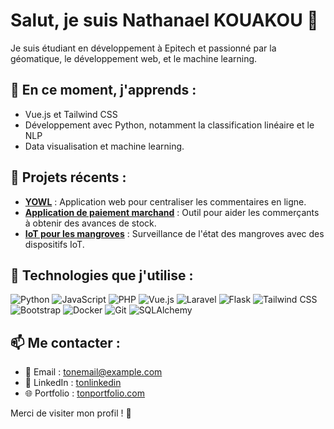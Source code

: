 # Salut, je suis Nathanael KOUAKOU 👋

Je suis étudiant en développement à Epitech et passionné par la géomatique, le développement web, et le machine learning.

## 🌱 En ce moment, j'apprends :
- Vue.js et Tailwind CSS
- Développement avec Python, notamment la classification linéaire et le NLP
- Data visualisation et machine learning.

## 🚀 Projets récents :
- **[YOWL](https://github.com/tonrepo/yowl)** : Application web pour centraliser les commentaires en ligne.
- **[Application de paiement marchand](https://github.com/tonrepo/application-paiement)** : Outil pour aider les commerçants à obtenir des avances de stock.
- **[IoT pour les mangroves](https://github.com/tonrepo/iot-mangroves)** : Surveillance de l'état des mangroves avec des dispositifs IoT.

## 🔧 Technologies que j'utilise :

![Python](https://img.shields.io/badge/Python-3776AB?style=for-the-badge&logo=python&logoColor=white)
![JavaScript](https://img.shields.io/badge/JavaScript-F7DF1C?style=for-the-badge&logo=javascript&logoColor=black)
![PHP](https://img.shields.io/badge/PHP-777BB4?style=for-the-badge&logo=php&logoColor=white)
![Vue.js](https://img.shields.io/badge/Vue.js-4FC08D?style=for-the-badge&logo=vue.js&logoColor=white)
![Laravel](https://img.shields.io/badge/Laravel-EF3C2F?style=for-the-badge&logo=laravel&logoColor=white)
![Flask](https://img.shields.io/badge/Flask-000000?style=for-the-badge&logo=flask&logoColor=white)
![Tailwind CSS](https://img.shields.io/badge/Tailwind%20CSS-06B6D4?style=for-the-badge&logo=tailwind-css&logoColor=white)
![Bootstrap](https://img.shields.io/badge/Bootstrap-563D7C?style=for-the-badge&logo=bootstrap&logoColor=white)
![Docker](https://img.shields.io/badge/Docker-2496ED?style=for-the-badge&logo=docker&logoColor=white)
![Git](https://img.shields.io/badge/Git-F05032?style=for-the-badge&logo=git&logoColor=white)
![SQLAlchemy](https://img.shields.io/badge/SQLAlchemy-4B8BBE?style=for-the-badge&logo=sqlalchemy&logoColor=white)

## 📫 Me contacter :
- 📧 Email : [tonemail@example.com](mailto:bekous2000@gmail.com)
- 💼 LinkedIn : [tonlinkedin](https://www.linkedin.com/in/kouakou-nathanael/)
- 🌐 Portfolio : [tonportfolio.com](https://nathanaelkouakou.netlify.app/)

Merci de visiter mon profil ! 🚀
